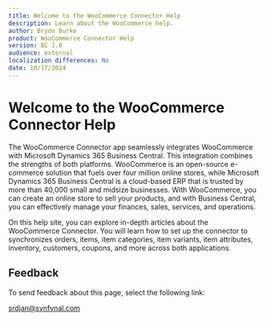 ```yaml
---
title: Welcome to the WooCommerce Connector Help
description: Learn about the WooCommerce help.
author: Bryon Burke
product: WooCommerce Connector Help
version: BC 1.0
audience: external
localization differences: No
date: 10/17/2024
---
```


<!-- markdownlint-disable MD006 MD007 MD009 MD024 MD025 MD033 -->
<!--// cspell:ignore  markdownlint allowfullscreen keyframes synfynal -->

# Welcome to the WooCommerce Connector Help

The WooCommerce Connector app seamlessly integrates WooCommerce with Microsoft Dynamics 365 Business Central. This integration combines the strengths of both platforms. WooCommerce is an open-source e-commerce solution that fuels over four million online stores, while Microsoft Dynamics 365 Business Central is a cloud-based ERP that is trusted by more than 40,000 small and midsize businesses. With WooCommerce, you can create an online store to sell your products, and with Business Central, you can effectively manage your finances, sales, services, and operations. 

On this help site, you can explore in-depth articles about the WooCommerce Connector. You will learn how to set up the connector to synchronizes orders, items, item categories, item variants, item attributes, inventory, customers, coupons, and more across both applications.

## Feedback

To send feedback about this page, select the following link:

[srdjan@synfynal.com](mailto:srdjan@synfynal.com?subject=Documentation%20Feedback%20Product%20Docs:%20index)

<!-- <div class="flex-container-footer"><div>© 2024 by Synfynal<br><a href="https://www.synfynal.com/"><img src="../files/media/25.png" style="display:block;margin-left:auto;margin-right:auto"></a></div> -->
